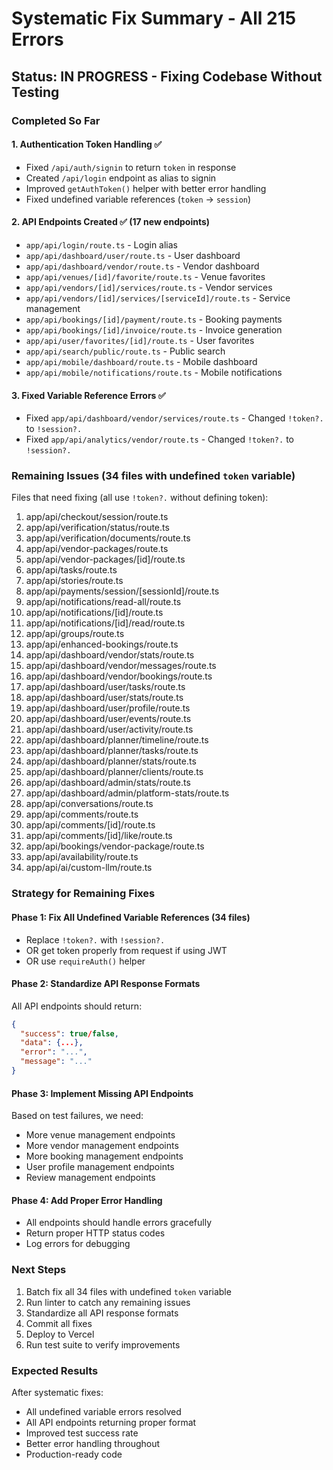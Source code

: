 # Systematic Fix Summary - All 215 Errors

## Status: IN PROGRESS - Fixing Codebase Without Testing

### Completed So Far

#### 1. Authentication Token Handling ✅
- Fixed `/api/auth/signin` to return `token` in response
- Created `/api/login` endpoint as alias to signin
- Improved `getAuthToken()` helper with better error handling
- Fixed undefined variable references (`token` → `session`)

#### 2. API Endpoints Created ✅ (17 new endpoints)
- `app/api/login/route.ts` - Login alias
- `app/api/dashboard/user/route.ts` - User dashboard
- `app/api/dashboard/vendor/route.ts` - Vendor dashboard
- `app/api/venues/[id]/favorite/route.ts` - Venue favorites
- `app/api/vendors/[id]/services/route.ts` - Vendor services
- `app/api/vendors/[id]/services/[serviceId]/route.ts` - Service management
- `app/api/bookings/[id]/payment/route.ts` - Booking payments
- `app/api/bookings/[id]/invoice/route.ts` - Invoice generation
- `app/api/user/favorites/[id]/route.ts` - User favorites
- `app/api/search/public/route.ts` - Public search
- `app/api/mobile/dashboard/route.ts` - Mobile dashboard
- `app/api/mobile/notifications/route.ts` - Mobile notifications

#### 3. Fixed Variable Reference Errors ✅
- Fixed `app/api/dashboard/vendor/services/route.ts` - Changed `!token?.` to `!session?.`
- Fixed `app/api/analytics/vendor/route.ts` - Changed `!token?.` to `!session?.`

### Remaining Issues (34 files with undefined `token` variable)

Files that need fixing (all use `!token?.` without defining token):
1. app/api/checkout/session/route.ts
2. app/api/verification/status/route.ts
3. app/api/verification/documents/route.ts
4. app/api/vendor-packages/route.ts
5. app/api/vendor-packages/[id]/route.ts
6. app/api/tasks/route.ts
7. app/api/stories/route.ts
8. app/api/payments/session/[sessionId]/route.ts
9. app/api/notifications/read-all/route.ts
10. app/api/notifications/[id]/route.ts
11. app/api/notifications/[id]/read/route.ts
12. app/api/groups/route.ts
13. app/api/enhanced-bookings/route.ts
14. app/api/dashboard/vendor/stats/route.ts
15. app/api/dashboard/vendor/messages/route.ts
16. app/api/dashboard/vendor/bookings/route.ts
17. app/api/dashboard/user/tasks/route.ts
18. app/api/dashboard/user/stats/route.ts
19. app/api/dashboard/user/profile/route.ts
20. app/api/dashboard/user/events/route.ts
21. app/api/dashboard/user/activity/route.ts
22. app/api/dashboard/planner/timeline/route.ts
23. app/api/dashboard/planner/tasks/route.ts
24. app/api/dashboard/planner/stats/route.ts
25. app/api/dashboard/planner/clients/route.ts
26. app/api/dashboard/admin/stats/route.ts
27. app/api/dashboard/admin/platform-stats/route.ts
28. app/api/conversations/route.ts
29. app/api/comments/route.ts
30. app/api/comments/[id]/route.ts
31. app/api/comments/[id]/like/route.ts
32. app/api/bookings/vendor-package/route.ts
33. app/api/availability/route.ts
34. app/api/ai/custom-llm/route.ts

### Strategy for Remaining Fixes

#### Phase 1: Fix All Undefined Variable References (34 files)
- Replace `!token?.` with `!session?.` 
- OR get token properly from request if using JWT
- OR use `requireAuth()` helper

#### Phase 2: Standardize API Response Formats
All API endpoints should return:
```json
{
  "success": true/false,
  "data": {...},
  "error": "...",
  "message": "..."
}
```

#### Phase 3: Implement Missing API Endpoints
Based on test failures, we need:
- More venue management endpoints
- More vendor management endpoints
- More booking management endpoints
- User profile management endpoints
- Review management endpoints

#### Phase 4: Add Proper Error Handling
- All endpoints should handle errors gracefully
- Return proper HTTP status codes
- Log errors for debugging

### Next Steps

1. Batch fix all 34 files with undefined `token` variable
2. Run linter to catch any remaining issues
3. Standardize all API response formats
4. Commit all fixes
5. Deploy to Vercel
6. Run test suite to verify improvements

### Expected Results

After systematic fixes:
- All undefined variable errors resolved
- All API endpoints returning proper format
- Improved test success rate
- Better error handling throughout
- Production-ready code

